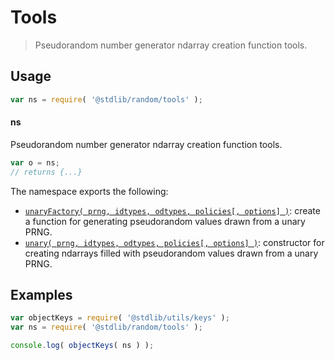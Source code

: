 <!--

@license Apache-2.0

Copyright (c) 2025 The Stdlib Authors.

Licensed under the Apache License, Version 2.0 (the "License");
you may not use this file except in compliance with the License.
You may obtain a copy of the License at

   http://www.apache.org/licenses/LICENSE-2.0

Unless required by applicable law or agreed to in writing, software
distributed under the License is distributed on an "AS IS" BASIS,
WITHOUT WARRANTIES OR CONDITIONS OF ANY KIND, either express or implied.
See the License for the specific language governing permissions and
limitations under the License.

-->

# Tools

> Pseudorandom number generator ndarray creation function tools.

<!-- Section to include introductory text. Make sure to keep an empty line after the intro `section` element and another before the `/section` close. -->

<section class="intro">

</section>

<!-- /.intro -->

<!-- Package usage documentation. -->

<section class="usage">

## Usage

```javascript
var ns = require( '@stdlib/random/tools' );
```

#### ns

Pseudorandom number generator ndarray creation function tools.

```javascript
var o = ns;
// returns {...}
```

The namespace exports the following:

<!-- <toc pattern="*"> -->

<div class="namespace-toc">

-   <span class="signature">[`unaryFactory( prng, idtypes, odtypes, policies[, options] )`][@stdlib/random/tools/unary-factory]</span><span class="delimiter">: </span><span class="description">create a function for generating pseudorandom values drawn from a unary PRNG.</span>
-   <span class="signature">[`unary( prng, idtypes, odtypes, policies[, options] )`][@stdlib/random/tools/unary]</span><span class="delimiter">: </span><span class="description">constructor for creating ndarrays filled with pseudorandom values drawn from a unary PRNG.</span>

</div>

<!-- </toc> -->

</section>

<!-- /.usage -->

<!-- Package usage notes. Make sure to keep an empty line after the `section` element and another before the `/section` close. -->

<section class="notes">

</section>

<!-- /.notes -->

<!-- Package usage examples. -->

<section class="examples">

## Examples

<!-- TODO: better examples -->

<!-- eslint no-undef: "error" -->

```javascript
var objectKeys = require( '@stdlib/utils/keys' );
var ns = require( '@stdlib/random/tools' );

console.log( objectKeys( ns ) );
```

</section>

<!-- /.examples -->

<!-- Section for related `stdlib` packages. Do not manually edit this section, as it is automatically populated. -->

<section class="related">

</section>

<!-- /.related -->

<!-- Section for all links. Make sure to keep an empty line after the `section` element and another before the `/section` close. -->

<section class="links">

<!-- <toc-links> -->

[@stdlib/random/tools/unary-factory]: https://github.com/stdlib-js/stdlib/tree/develop/lib/node_modules/%40stdlib/random/tools/unary-factory

[@stdlib/random/tools/unary]: https://github.com/stdlib-js/stdlib/tree/develop/lib/node_modules/%40stdlib/random/tools/unary

<!-- </toc-links> -->

</section>

<!-- /.links -->
